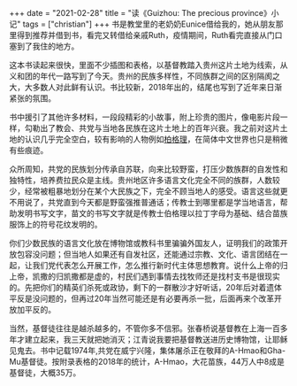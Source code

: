 +++ 
date = "2021-02-28"
title = "读《Guizhou: The precious province》小记"
tags = ["christian"]
+++
书是教堂里的老奶奶Eunice借给我的，她从朋友那里得到推荐并借到书，看完又转借给亲戚Ruth，疫情期间，Ruth看完直接从门口塞到了我住的地方。

这本书读起来很快，里面不少插图和表格，以基督教踏入贵州这片土地为线索，从义和团的年代一路写到了今天。贵州的民族多样性，不同族群之间的区别隔阂之大，大多数人对此鲜有认识。书比较新，2018年出的，结尾也写到了近年来日渐紧张的氛围。

书中援引了其他许多材料，一段段精彩的小故事，附上珍贵的图片，像电影片段一样，勾勒出了教会、共党与当地各民族在这片土地上的百年兴衰。我之前对这片土地的认识几乎完全空白，较有影响的人物例如[柏格理](https://zh.wikipedia.org/wiki/%E6%9F%8F%E6%A0%BC%E7%90%86)，在简体中文世界也只是稍微有些痕迹。

众所周知，共党的民族划分传承自苏联，向来比较野蛮，打压少数族群的自发性和独特性，培养费拉民众是主线。贵州地区许多语言文化完全不同的族群，人数较少，经常被粗暴地划分在某个大民族之下，完全不顾当地人的感受。语言这些就更不用说了，共党直到今天都是野蛮强推普通话；传教士到哪里都是学当地语言，帮助发明书写文字，苗文的书写文字就是传教士伯格理以拉丁字母为基础、结合苗族服饰上的符号花纹发明的。

你们少数民族的语言文化放在博物馆或教科书里骗骗外国友人，证明我们的政策开放包容没问题；但当地人如果还有自发社区，还能通过宗教、文化、语言团结在一起，让我们党代表怎么开展工作，怎么推行新时代主体思想教育。说什么上帝的归上帝，凯撒的归凯撒都是虚的，村民们遇到事情去找牧师还是找村支书是很现实的。先把你们的精英们杀死或政协，剩下的一群散沙才好听话，20年后对着遗体平反是没问题的，但再过20年当然可能还是有必要再杀一批，后面再来个改革开放加平反的。

当然，基督徒往往是越杀越多的，不管你多不信邪。张春桥说基督教在上海一百多年才建立起来，我三天就把她消灭；江青说我要把基督教送进历史博物馆，让耶稣见鬼去。书中记载1974年,共党在威宁兴隆，集体屠杀正在敬拜的A-Hmao和Gha-Mu基督徒。按附录表格的2018年的统计，A-Hmao，大花苗族，44万人中8成是基督徒，大概35万。









